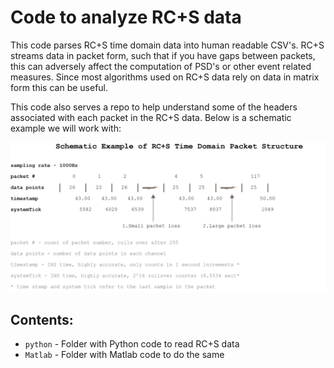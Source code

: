 Code to analyze RC+S data
==========================

This code parses RC+S time domain data into human readable CSV's. 
RC+S streams data in packet form, such that if you have gaps between packets, this can adversely affect the computation of PSD's or other event related measures. 
Since most algorithms used on RC+S data rely on data in matrix form this can be useful. 

This code also serves a repo to help understand some of the headers associated with each packet in the RC+S data. Below is a schematic example we will work with: 

![RC+S schematics](figures/packet-loss.jpg)



Contents: 
-------------

* `python`    - Folder with Python code to read RC+S data 
* `Matlab` - Folder with Matlab code to do the same 



